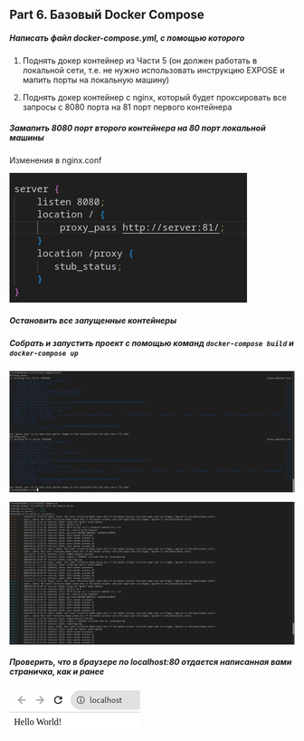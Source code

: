 ## Part 6. Базовый Docker Compose

##### Написать файл docker-compose.yml, с помощью которого

1) Поднять докер контейнер из Части 5 (он должен работать в локальной сети, т.е. не нужно использовать инструкцию EXPOSE и мапить порты на локальную машину)

2) Поднять докер контейнер с nginx, который будет проксировать все запросы с 8080 порта на 81 порт первого контейнера

##### Замапить 8080 порт второго контейнера на 80 порт локальной машины

Изменения в nginx.conf

![nginx](pict/nginx.png)

##### Остановить все запущенные контейнеры

##### Собрать и запустить проект с помощью команд `docker-compose build` и `docker-compose up`

![build](pict/build.png)

![up](pict/up.png)

##### Проверить, что в браузере по localhost:80 отдается написанная вами страничка, как и ранее

![local](pict/localhost.png)
